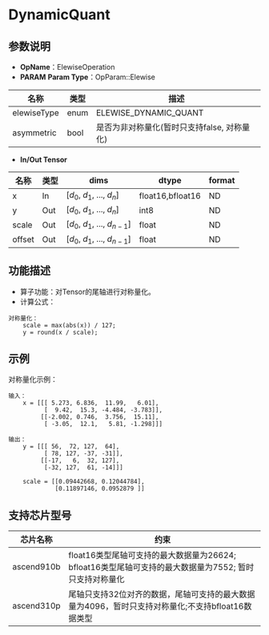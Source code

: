 # DynamicQuant

## 参数说明

- **OpName**：ElewiseOperation
- **PARAM**
  **Param Type**：OpParam::Elewise

| 名称        | 类型 | 描述                                        |
| ----------- | ---- | ------------------------------------------- |
| elewiseType | enum | ELEWISE_DYNAMIC_QUANT                       |
| asymmetric  | bool | 是否为非对称量化(暂时只支持false, 对称量化) |

- **In/Out Tensor**

| 名称   | 类型 | dims                                 | dtype            | format |
| ------ | ---- | ------------------------------------ | ---------------- | ------ |
| x      | In   | [$d_0$, $d_1$, ..., $d_n$]     | float16,bfloat16 | ND     |
| y      | Out  | [$d_0$, $d_1$, ..., $d_n$]     | int8             | ND     |
| scale  | Out  | [$d_0$, $d_1$, ..., $d_{n-1}$] | float            | ND     |
| offset | Out  | [$d_0$, $d_1$, ..., $d_{n-1}$] | float            | ND     |

## 功能描述

- 算子功能：对Tensor的尾轴进行对称量化。
- 计算公式：

```
对称量化：
    scale = max(abs(x)) / 127;
    y = round(x / scale);
```

## 示例

对称量化示例：

```
输入：
    x = [[[ 5.273, 6.836,  11.99,   6.01],
          [  9.42,  15.3, -4.484, -3.783]],
         [[-2.002, 0.746,  3.756,  15.11],
          [ -3.05,  12.1,   5.81, -1.298]]]

输出：
    y = [[[ 56,  72, 127,  64],
          [ 78, 127, -37, -31]],
         [[-17,   6,  32, 127],
          [-32, 127,  61, -14]]]

    scale = [[0.09442668, 0.12044784],
             [0.11897146, 0.0952879 ]]
```

## 支持芯片型号

| 芯片名称   | 约束                                                                                                   |
| ---------- | ------------------------------------------------------------------------------------------------------ |
| ascend910b | float16类型尾轴可支持的最大数据量为26624; bfloat16类型尾轴可支持的最大数据量为7552; 暂时只支持对称量化 |
| ascend310p | 尾轴只支持32位对齐的数据，尾轴可支持的最大数据量为4096，暂时只支持对称量化;不支持bfloat16数据类型      |
